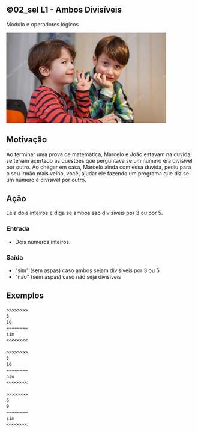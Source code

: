 ## ©02_sel L1 - Ambos Divisíveis
Módulo e operadores lógicos

![](__capa.jpg)

## Motivação

Ao terminar uma prova de matemática, Marcelo e João estavam na duvida se teriam acertado as questões que perguntava se um numero era divisível por outro. Ao chegar em casa, Marcelo ainda com essa duvida, pediu para o seu irmão mais velho, você, ajudar ele fazendo um programa que diz se um número é divisível por outro.

## Ação

Leia dois inteiros e diga se ambos sao divisiveis por 3 ou por 5.

### Entrada

- Dois numeros inteiros.

### Saída

- "sim" (sem aspas) caso ambos sejam divisiveis por 3 ou 5
- "nao" (sem aspas) caso não seja divisiveis

## Exemplos

```
>>>>>>>>
5
10
========
sim
<<<<<<<<

>>>>>>>>
3
10
========
nao
<<<<<<<<

>>>>>>>>
6
9
========
sim
<<<<<<<<
```

